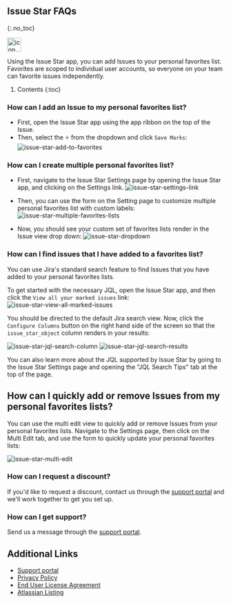 ## Issue Star FAQs
{:.no_toc}

<img alt="icon" src="{{ 'assets/star-favorite-svgrepo.svg' | relative_url }}" width="32" height="32"/> 

Using the Issue Star app, you can add Issues to your personal favorites list. Favorites are scoped to individual user accounts, so everyone on your team can favorite issues independently.

1. Contents
{:toc}

### How can I add an Issue to my personal favorites list?
- First, open the Issue Star app using the app ribbon on the top of the Issue. 
- Then, select the ⭐ from the dropdown and click `Save Marks`:
![issue-star-add-to-favorites](/assets/issue-star-add-to-favorites.png)

### How can I create multiple personal favorites list?
- First, navigate to the Issue Star Settings page by opening the Issue Star app, and clicking on the Settings link.
![issue-star-settings-link](/assets/issue-star-settings-link.png)

- Then, you can use the form on the Setting page to customize multiple personal favorites list with custom labels:
![issue-star-multiple-favorites-lists](/assets/issue-star-multiple-favorites-lists.png)

- Now, you should see your custom set of favorites lists render in the Issue view drop down:
![issue-star-dropdown](/assets/issue-star-dropdown.png)

### How can I find issues that I have added to a favorites list?
You can use Jira's standard search feature to find Issues that you have added to your personal favorites lists. 

To get started with the necessary JQL, open the Issue Star app, and then click the `View all your marked issues` link:
![issue-star-view-all-marked-issues](/assets/issue-star-view-all-marked-issues.png)

You should be directed to the default Jira search view. Now, click the `Configure Columns` button on the right hand side of the screen so that the `issue_star_object` column renders in your results:

![issue-star-jql-search-column](/assets/issue-star-jql-search-column.png)
![issue-star-jql-search-results](/assets/issue-star-jql-search-results.png)

You can also learn more about the JQL supported by Issue Star by going to the Issue Star Settings page and opening the "JQL Search Tips" tab at the top of the page.

## How can I quickly add or remove Issues from my personal favorites lists?
You can use the multi edit view to quickly add or remove Issues from your personal favorites lists. Navigate to the Settings page, then click on the Multi Edit tab, and use the form to quickly update your personal favorites lists:

![issue-star-multi-edit](/assets/issue-star-multi-edit.png)

### How can I request a discount?
If you'd like to request a discount, contact us through the [support portal](https://firstdawnllc.atlassian.net/servicedesk/customer/portal/1) and we'll work together to get you set up.

### How can I get support?
Send us a message through the [support portal](https://firstdawnllc.atlassian.net/servicedesk/customer/portal/1).

## Additional Links
- [Support portal](https://firstdawnllc.atlassian.net/servicedesk/customer/portal/1)
- [Privacy Policy](/issue-star-privacy)
- [End User License Agreement](issue-star-eula)
- [Atlassian Listing](https://marketplace.atlassian.com/1234079)
